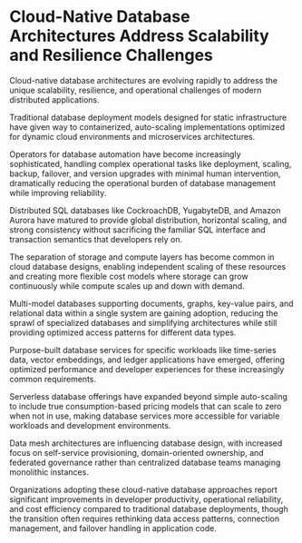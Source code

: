 # Cloud-Native Database Architectures Address Scalability and Resilience Challenges

Cloud-native database architectures are evolving rapidly to address the unique scalability, resilience, and operational challenges of modern distributed applications.

Traditional database deployment models designed for static infrastructure have given way to containerized, auto-scaling implementations optimized for dynamic cloud environments and microservices architectures.

Operators for database automation have become increasingly sophisticated, handling complex operational tasks like deployment, scaling, backup, failover, and version upgrades with minimal human intervention, dramatically reducing the operational burden of database management while improving reliability.

Distributed SQL databases like CockroachDB, YugabyteDB, and Amazon Aurora have matured to provide global distribution, horizontal scaling, and strong consistency without sacrificing the familiar SQL interface and transaction semantics that developers rely on.

The separation of storage and compute layers has become common in cloud database designs, enabling independent scaling of these resources and creating more flexible cost models where storage can grow continuously while compute scales up and down with demand.

Multi-model databases supporting documents, graphs, key-value pairs, and relational data within a single system are gaining adoption, reducing the sprawl of specialized databases and simplifying architectures while still providing optimized access patterns for different data types.

Purpose-built database services for specific workloads like time-series data, vector embeddings, and ledger applications have emerged, offering optimized performance and developer experiences for these increasingly common requirements.

Serverless database offerings have expanded beyond simple auto-scaling to include true consumption-based pricing models that can scale to zero when not in use, making database services more accessible for variable workloads and development environments.

Data mesh architectures are influencing database design, with increased focus on self-service provisioning, domain-oriented ownership, and federated governance rather than centralized database teams managing monolithic instances.

Organizations adopting these cloud-native database approaches report significant improvements in developer productivity, operational reliability, and cost efficiency compared to traditional database deployments, though the transition often requires rethinking data access patterns, connection management, and failover handling in application code.